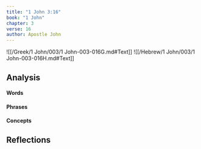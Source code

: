 ```yaml
---
title: "1 John 3:16"
book: "1 John"
chapter: 3
verse: 16
author: Apostle John
---
```

![[/Greek/1 John/003/1 John-003-016G.md#Text]]
![[/Hebrew/1 John/003/1 John-003-016H.md#Text]]

## Analysis

#### Words

#### Phrases

#### Concepts

## Reflections
